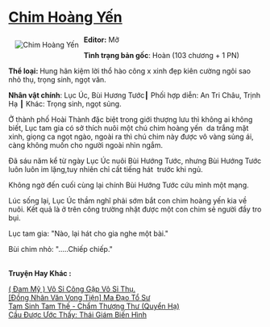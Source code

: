 <a href="https://utruyen.com/chim-hoang-yen/17177/" title="Chim Hoàng Yến"><h1>Chim Hoàng Yến</h1></a><div style="display:table"><img align="right" style="float: left; padding: 10px;" src="https://utruyen.com/images/story/200x260/chim-hoang-yen.jpg" alt="Chim Hoàng Yến"><b>Editor:</b> Mỡ<p></p><b>Tình trạng bản gốc</b>: Hoàn (103 chương + 1 PN)<p></p><b>Thể loại: </b>Hung hãn kiệm lời thổ hào công x xinh đẹp kiên cường ngôi sao nhỏ thụ, trọng sinh, ngọt văn.<p></p><b>Nhân vật chính</b>: Lục Úc, Bùi Hương Tước┃ Phối hợp diễn: An Tri Châu, Trịnh Hạ ┃ Khác: Trọng sinh, ngọt sủng.<p></p>Ở thành phố Hoài Thành đặc biệt trong giới thượng lưu thì không ai không biết, Lục tam gia có sở thích nuôi một chú chim hoàng yến  da trắng mặt xinh, giọng ca ngọt ngào, ngoài ra thì chú chim này được vô vàng sủng ái, càng không muốn cho người ngoài nhìn ngắm.<p></p>Đã sáu năm kể từ ngày Lục Úc nuôi Bùi Hướng Tước, nhưng Bùi Hướng Tước luôn luôn im lặng,tuy nhiên chỉ cất tiếng hát  trước khi ngủ.<p></p>Không ngờ đến cuối cùng lại chính Bùi Hướng Tước cứu mình một mạng.<p></p>Lúc sống lại, Lục Úc thầm nghĩ phải sớm bắt con chim hoàng yến kia về nuôi. Kết quả là ở trên công trường nhặt được một con chim sẻ người đầy tro bụi.<p></p>Lục tam gia: "Nào, lại hát cho gia nghe một bài."<p></p>Bùi chim nhỏ: ".....Chiếp chiếp."</div><p><br><b>Truyện Hay Khác :</b></p><a href="https://utruyen.com/dam-my-vo-si-cong-gap-vo-si-thu/24700/" alt="( Đam Mỹ ) Vô Sỉ Công Gặp Vô Sỉ Thụ.">( Đam Mỹ ) Vô Sỉ Công Gặp Vô Sỉ Thụ.</a><br/><a href="https://github.com/quanluxury/ngontinh_sac/tree/master/truyenhay/19522/" alt="[Đồng Nhân Văn Vong Tiện] Ma Đạo Tổ Sư">[Đồng Nhân Văn Vong Tiện] Ma Đạo Tổ Sư</a><br/><a href="https://github.com/quanluxury/truyenhot/tree/master/truyenhay/3941/" alt="Tam Sinh Tam Thế - Chẩm Thượng Thư (Quyển Hạ)">Tam Sinh Tam Thế - Chẩm Thượng Thư (Quyển Hạ)</a><br/><a href="https://www.pinterest.com/pin/748230925577621662" alt="Cầu Được Ước Thấy: Thái Giám Biến Hình">Cầu Được Ước Thấy: Thái Giám Biến Hình</a><br/>